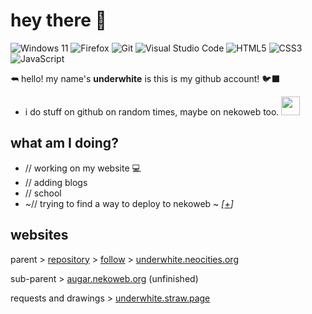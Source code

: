 # hey there 👋
![Windows 11](https://img.shields.io/badge/Windows%2011-%230079d5.svg?style=flat&logo=Windows%2011&logoColor=white) ![Firefox](https://img.shields.io/badge/Firefox-FF7139?style=flat&logo=Firefox-Browser&logoColor=white) ![Git](https://img.shields.io/badge/git-%23F05033.svg?style=flat&logo=git&logoColor=white) ![Visual Studio Code](https://img.shields.io/badge/Visual%20Studio%20Code-0078d7.svg?style=flate&logo=visual-studio-code&logoColor=white)
![HTML5](https://img.shields.io/badge/html5-%23E34F26.svg?style=flat&logo=html5&logoColor=white) ![CSS3](https://img.shields.io/badge/css3-%231572B6.svg?style=badge&logo=css3&logoColor=white) ![JavaScript](https://img.shields.io/badge/javascript-%23323330.svg?style=flat&logo=javascript&logoColor=%23F7DF1E)


⮪ hello! my name's **underwhite** is this is my github account! 🐦‍⬛
- i do stuff on github on random times, maybe on nekoweb too. <img height="30px" width="30px" src="https://github.com/images/mona-whisper.gif">


## what am I doing? 
- // working on my website 💻
- // adding blogs
- // school
- ~// trying to find a way to deploy to nekoweb ~ *[[+](https://github.com/marketplace/actions/deploy-to-nekoweb)]*
## websites
parent > [repository](https://github.com/udrr/underwhite.neocities.org/) > [follow](https://neocities.org/site/underwhite) > [underwhite.neocities.org](//underwhite.neocities.org)

sub-parent > [augar.nekoweb.org](//augar.nekoweb.org) (unfinished)

requests and drawings > [underwhite.straw.page](//underwhite.straw.page)


